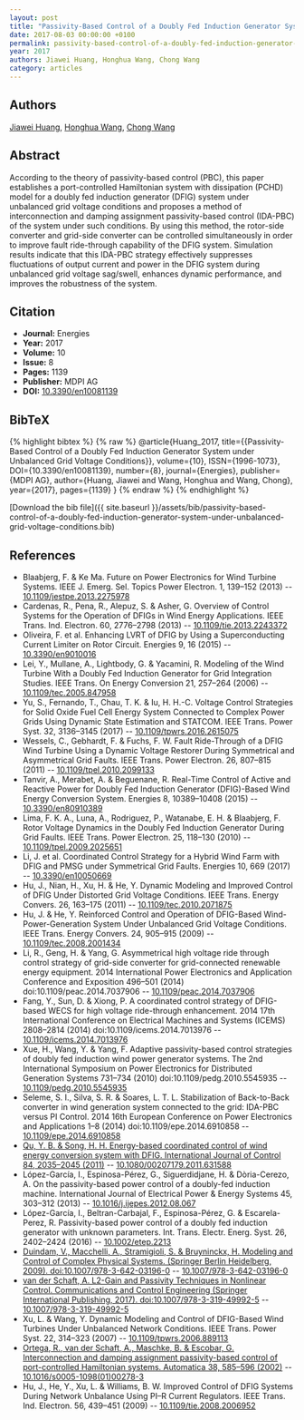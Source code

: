```yaml
---
layout: post
title: "Passivity-Based Control of a Doubly Fed Induction Generator System under Unbalanced Grid Voltage Conditions"
date: 2017-08-03 00:00:00 +0100
permalink: passivity-based-control-of-a-doubly-fed-induction-generator-system-under-unbalanced-grid-voltage-conditions
year: 2017
authors: Jiawei Huang, Honghua Wang, Chong Wang
category: articles
---
```

 
## Authors
[Jiawei Huang](authors/jiawei-huang), [Honghua Wang](authors/honghua-wang), [Chong Wang](authors/chong-wang)
 
## Abstract
According to the theory of passivity-based control (PBC), this paper establishes a port-controlled Hamiltonian system with dissipation (PCHD) model for a doubly fed induction generator (DFIG) system under unbalanced grid voltage conditions and proposes a method of interconnection and damping assignment passivity-based control (IDA-PBC) of the system under such conditions. By using this method, the rotor-side converter and grid-side converter can be controlled simultaneously in order to improve fault ride-through capability of the DFIG system. Simulation results indicate that this IDA-PBC strategy effectively suppresses fluctuations of output current and power in the DFIG system during unbalanced grid voltage sag/swell, enhances dynamic performance, and improves the robustness of the system.
 
## Citation
- **Journal:** Energies
- **Year:** 2017
- **Volume:** 10
- **Issue:** 8
- **Pages:** 1139
- **Publisher:** MDPI AG
- **DOI:** [10.3390/en10081139](https://doi.org/10.3390/en10081139)
 
## BibTeX
{% highlight bibtex %}
{% raw %}
@article{Huang_2017,
  title={{Passivity-Based Control of a Doubly Fed Induction Generator System under Unbalanced Grid Voltage Conditions}},
  volume={10},
  ISSN={1996-1073},
  DOI={10.3390/en10081139},
  number={8},
  journal={Energies},
  publisher={MDPI AG},
  author={Huang, Jiawei and Wang, Honghua and Wang, Chong},
  year={2017},
  pages={1139}
}
{% endraw %}
{% endhighlight %}
 
[Download the bib file]({{ site.baseurl }}/assets/bib/passivity-based-control-of-a-doubly-fed-induction-generator-system-under-unbalanced-grid-voltage-conditions.bib)
 
## References
- Blaabjerg, F. & Ke Ma. Future on Power Electronics for Wind Turbine Systems. IEEE J. Emerg. Sel. Topics Power Electron. 1, 139–152 (2013) -- [10.1109/jestpe.2013.2275978](https://doi.org/10.1109/jestpe.2013.2275978)
- Cardenas, R., Pena, R., Alepuz, S. & Asher, G. Overview of Control Systems for the Operation of DFIGs in Wind Energy Applications. IEEE Trans. Ind. Electron. 60, 2776–2798 (2013) -- [10.1109/tie.2013.2243372](https://doi.org/10.1109/tie.2013.2243372)
- Oliveira, F. et al. Enhancing LVRT of DFIG by Using a Superconducting Current Limiter on Rotor Circuit. Energies 9, 16 (2015) -- [10.3390/en9010016](https://doi.org/10.3390/en9010016)
- Lei, Y., Mullane, A., Lightbody, G. & Yacamini, R. Modeling of the Wind Turbine With a Doubly Fed Induction Generator for Grid Integration Studies. IEEE Trans. On Energy Conversion 21, 257–264 (2006) -- [10.1109/tec.2005.847958](https://doi.org/10.1109/tec.2005.847958)
- Yu, S., Fernando, T., Chau, T. K. & Iu, H. H.-C. Voltage Control Strategies for Solid Oxide Fuel Cell Energy System Connected to Complex Power Grids Using Dynamic State Estimation and STATCOM. IEEE Trans. Power Syst. 32, 3136–3145 (2017) -- [10.1109/tpwrs.2016.2615075](https://doi.org/10.1109/tpwrs.2016.2615075)
- Wessels, C., Gebhardt, F. & Fuchs, F. W. Fault Ride-Through of a DFIG Wind Turbine Using a Dynamic Voltage Restorer During Symmetrical and Asymmetrical Grid Faults. IEEE Trans. Power Electron. 26, 807–815 (2011) -- [10.1109/tpel.2010.2099133](https://doi.org/10.1109/tpel.2010.2099133)
- Tanvir, A., Merabet, A. & Beguenane, R. Real-Time Control of Active and Reactive Power for  Doubly Fed Induction Generator (DFIG)-Based Wind Energy Conversion System. Energies 8, 10389–10408 (2015) -- [10.3390/en80910389](https://doi.org/10.3390/en80910389)
- Lima, F. K. A., Luna, A., Rodriguez, P., Watanabe, E. H. & Blaabjerg, F. Rotor Voltage Dynamics in the Doubly Fed Induction Generator During Grid Faults. IEEE Trans. Power Electron. 25, 118–130 (2010) -- [10.1109/tpel.2009.2025651](https://doi.org/10.1109/tpel.2009.2025651)
- Li, J. et al. Coordinated Control Strategy for a Hybrid Wind Farm with DFIG and PMSG under Symmetrical Grid Faults. Energies 10, 669 (2017) -- [10.3390/en10050669](https://doi.org/10.3390/en10050669)
- Hu, J., Nian, H., Xu, H. & He, Y. Dynamic Modeling and Improved Control of DFIG Under Distorted Grid Voltage Conditions. IEEE Trans. Energy Convers. 26, 163–175 (2011) -- [10.1109/tec.2010.2071875](https://doi.org/10.1109/tec.2010.2071875)
- Hu, J. & He, Y. Reinforced Control and Operation of DFIG-Based Wind-Power-Generation System Under Unbalanced Grid Voltage Conditions. IEEE Trans. Energy Convers. 24, 905–915 (2009) -- [10.1109/tec.2008.2001434](https://doi.org/10.1109/tec.2008.2001434)
- Li, R., Geng, H. & Yang, G. Asymmetrical high voltage ride through control strategy of grid-side converter for grid-connected renewable energy equipment. 2014 International Power Electronics and Application Conference and Exposition 496–501 (2014) doi:10.1109/peac.2014.7037906 -- [10.1109/peac.2014.7037906](https://doi.org/10.1109/peac.2014.7037906)
- Fang, Y., Sun, D. & Xiong, P. A coordinated control strategy of DFIG-based WECS for high voltage ride-through enhancement. 2014 17th International Conference on Electrical Machines and Systems (ICEMS) 2808–2814 (2014) doi:10.1109/icems.2014.7013976 -- [10.1109/icems.2014.7013976](https://doi.org/10.1109/icems.2014.7013976)
- Xue, H., Wang, Y. & Yang, F. Adaptive passivity-based control strategies of doubly fed induction wind power generator systems. The 2nd International Symposium on Power Electronics for Distributed Generation Systems 731–734 (2010) doi:10.1109/pedg.2010.5545935 -- [10.1109/pedg.2010.5545935](https://doi.org/10.1109/pedg.2010.5545935)
- Seleme, S. I., Silva, S. R. & Soares, L. T. L. Stabilization of Back-to-Back converter in wind generation system connected to the grid: IDA-PBC versus PI Control. 2014 16th European Conference on Power Electronics and Applications 1–8 (2014) doi:10.1109/epe.2014.6910858 -- [10.1109/epe.2014.6910858](https://doi.org/10.1109/epe.2014.6910858)
- [Qu, Y. B. & Song, H. H. Energy-based coordinated control of wind energy conversion system with DFIG. International Journal of Control 84, 2035–2045 (2011)](energy-based-coordinated-control-of-wind-energy-conversion-system-with-dfig) -- [10.1080/00207179.2011.631588](https://doi.org/10.1080/00207179.2011.631588)
- López-Garcı́a, I., Espinosa-Pérez, G., Siguerdidjane, H. & Dòria-Cerezo, A. On the passivity-based power control of a doubly-fed induction machine. International Journal of Electrical Power &amp; Energy Systems 45, 303–312 (2013) -- [10.1016/j.ijepes.2012.08.067](https://doi.org/10.1016/j.ijepes.2012.08.067)
- López-García, I., Beltran-Carbajal, F., Espinosa-Pérez, G. & Escarela-Perez, R. Passivity-based power control of a doubly fed induction generator with unknown parameters. Int. Trans. Electr. Energ. Syst. 26, 2402–2424 (2016) -- [10.1002/etep.2213](https://doi.org/10.1002/etep.2213)
- [Duindam, V., Macchelli, A., Stramigioli, S. & Bruyninckx, H. Modeling and Control of Complex Physical Systems. (Springer Berlin Heidelberg, 2009). doi:10.1007/978-3-642-03196-0](modeling-and-control-of-complex-physical-systems) -- [10.1007/978-3-642-03196-0](https://doi.org/10.1007/978-3-642-03196-0)
- [van der Schaft, A. L2-Gain and Passivity Techniques in Nonlinear Control. Communications and Control Engineering (Springer International Publishing, 2017). doi:10.1007/978-3-319-49992-5](l2-gain-and-passivity-techniques-in-nonlinear-control) -- [10.1007/978-3-319-49992-5](https://doi.org/10.1007/978-3-319-49992-5)
- Xu, L. & Wang, Y. Dynamic Modeling and Control of DFIG-Based Wind Turbines Under Unbalanced Network Conditions. IEEE Trans. Power Syst. 22, 314–323 (2007) -- [10.1109/tpwrs.2006.889113](https://doi.org/10.1109/tpwrs.2006.889113)
- [Ortega, R., van der Schaft, A., Maschke, B. & Escobar, G. Interconnection and damping assignment passivity-based control of port-controlled Hamiltonian systems. Automatica 38, 585–596 (2002)](interconnection-and-damping-assignment-passivity-based-control-of-port-controlled-hamiltonian-systems) -- [10.1016/s0005-1098(01)00278-3](https://doi.org/10.1016/s0005-1098(01)00278-3)
- Hu, J., He, Y., Xu, L. & Williams, B. W. Improved Control of DFIG Systems During Network Unbalance Using PI–R Current Regulators. IEEE Trans. Ind. Electron. 56, 439–451 (2009) -- [10.1109/tie.2008.2006952](https://doi.org/10.1109/tie.2008.2006952)


